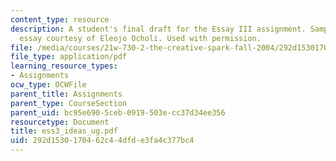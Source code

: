 ```yaml
---
content_type: resource
description: A student's final draft for the Essay III assignment. Sample student
  essay courtesy of Eleojo Ocholi. Used with permission.
file: /media/courses/21w-730-2-the-creative-spark-fall-2004/292d1530170462c44dfde3fa4c377bc4_ess3_ideas_ug.pdf
file_type: application/pdf
learning_resource_types:
- Assignments
ocw_type: OCWFile
parent_title: Assignments
parent_type: CourseSection
parent_uid: bc95e690-5ceb-0919-503e-cc37d34ee356
resourcetype: Document
title: ess3_ideas_ug.pdf
uid: 292d1530-1704-62c4-4dfd-e3fa4c377bc4
---
```

